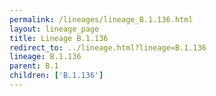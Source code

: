 ```yaml
---
permalink: /lineages/lineage_B.1.136.html
layout: lineage_page
title: Lineage B.1.136
redirect_to: ../lineage.html?lineage=B.1.136
lineage: B.1.136
parent: B.1
children: ['B.1.136']
---
```

